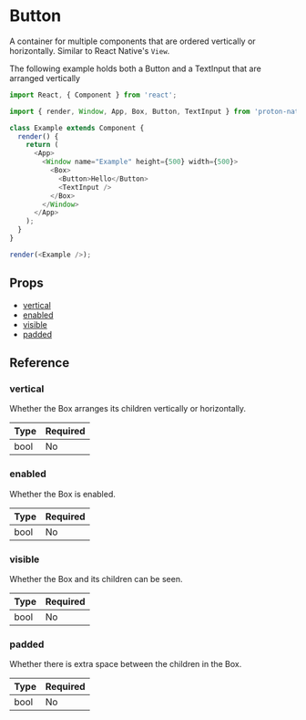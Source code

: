 # Button

A container for multiple components that are ordered vertically or horizontally. Similar to React Native's `View`.

The following example holds both a Button and a TextInput that are arranged vertically

```javascript
import React, { Component } from 'react';

import { render, Window, App, Box, Button, TextInput } from 'proton-native';

class Example extends Component {
  render() {
    return (
      <App>
        <Window name="Example" height={500} width={500}>
          <Box>
            <Button>Hello</Button>
            <TextInput />
          </Box>
        </Window>
      </App>
    );
  }
}

render(<Example />);
```

## Props

- [vertical](#vertical)
- [enabled](#enabled)
- [visible](#visible)
- [padded](#padded)

## Reference

### vertical

Whether the Box arranges its children vertically or horizontally.

| **Type** | **Required** |
| --- | --- |
| bool | No |

### enabled

Whether the Box is enabled.

| **Type** | **Required** |
| --- | --- |
| bool | No |

### visible

Whether the Box and its children can be seen.

| **Type** | **Required** |
| --- | --- |
| bool | No |

### padded

Whether there is extra space between the children in the Box.

| **Type** | **Required** |
| --- | --- |
| bool | No |